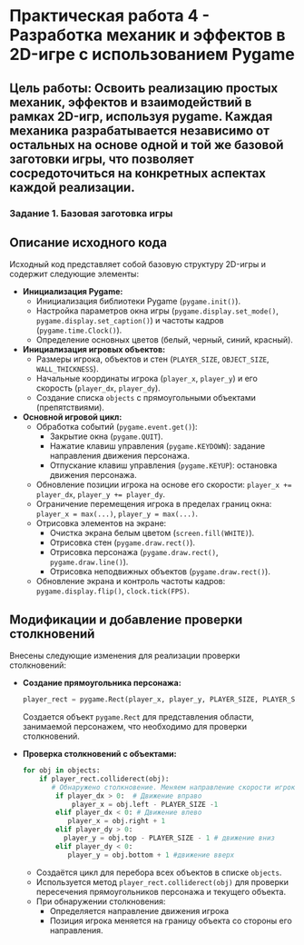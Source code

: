 # Практическая работа 4 - Разработка механик и эффектов в 2D-игре с использованием Pygame  
## Цель работы: Освоить реализацию простых механик, эффектов и взаимодействий в рамках 2D-игр, используя pygame. Каждая механика разрабатывается независимо от остальных на основе одной и той же базовой заготовки игры, что позволяет сосредоточиться на конкретных аспектах каждой реализации.  

### Задание 1. Базовая заготовка игры
## Описание исходного кода

Исходный код представляет собой базовую структуру 2D-игры и содержит следующие элементы:

*   **Инициализация Pygame:**
    *   Инициализация библиотеки Pygame (`pygame.init()`).
    *   Настройка параметров окна игры (`pygame.display.set_mode()`, `pygame.display.set_caption()`) и частоты кадров (`pygame.time.Clock()`).
    *   Определение основных цветов (белый, черный, синий, красный).
*   **Инициализация игровых объектов:**
    *   Размеры игрока, объектов и стен (`PLAYER_SIZE`, `OBJECT_SIZE`, `WALL_THICKNESS`).
    *   Начальные координаты игрока (`player_x`, `player_y`) и его скорость (`player_dx`, `player_dy`).
    *   Создание списка `objects` с прямоугольными объектами (препятствиями).
*   **Основной игровой цикл:**
    *   Обработка событий (`pygame.event.get()`):
        *   Закрытие окна (`pygame.QUIT`).
        *   Нажатие клавиш управления (`pygame.KEYDOWN`):  задание направления движения персонажа.
        *   Отпускание клавиш управления (`pygame.KEYUP`): остановка движения персонажа.
    *   Обновление позиции игрока на основе его скорости: `player_x += player_dx`, `player_y += player_dy`.
    *   Ограничение перемещения игрока в пределах границ окна: `player_x = max(...)`, `player_y = max(...)`.
    *   Отрисовка элементов на экране:
        *   Очистка экрана белым цветом (`screen.fill(WHITE)`).
        *   Отрисовка стен (`pygame.draw.rect()`).
        *   Отрисовка персонажа (`pygame.draw.rect()`, `pygame.draw.line()`).
        *   Отрисовка неподвижных объектов (`pygame.draw.rect()`).
    *   Обновление экрана и контроль частоты кадров: `pygame.display.flip()`, `clock.tick(FPS)`.

## Модификации и добавление проверки столкновений

Внесены следующие изменения для реализации проверки столкновений:

*   **Создание прямоугольника персонажа:**
    ```python
    player_rect = pygame.Rect(player_x, player_y, PLAYER_SIZE, PLAYER_SIZE)
    ```
    Создается объект `pygame.Rect` для представления области, занимаемой персонажем, что необходимо для проверки столкновений.

*   **Проверка столкновений с объектами:**

    ```python
    for obj in objects:
        if player_rect.colliderect(obj):
           # Обнаружено столкновение. Меняем направление скорости игрока на противоположное
            if player_dx > 0:  # Движение вправо
                player_x = obj.left - PLAYER_SIZE -1
            elif player_dx < 0: # Движение влево
               player_x = obj.right + 1
            elif player_dy > 0:
              player_y = obj.top - PLAYER_SIZE - 1 # движение вниз
            elif player_dy < 0:
               player_y = obj.bottom + 1 #движение вверх
    ```

    *   Создаётся цикл для перебора всех объектов в списке `objects`.
    *   Используется метод `player_rect.colliderect(obj)` для проверки пересечения прямоугольников персонажа и текущего объекта.
    *   При обнаружении столкновения:
         *  Определяется направление движения игрока
        *  Позиция игрока меняется на границу объекта со стороны его направления.
